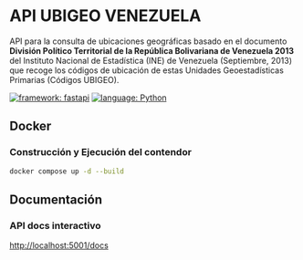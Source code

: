 # API UBIGEO VENEZUELA

API para la consulta de ubicaciones geográficas basado en el documento **División Político Territorial de la República Bolivariana de Venezuela 2013** del Instituto Nacional de Estadística (INE) de Venezuela (Septiembre, 2013) que recoge los códigos de ubicación de estas Unidades Geoestadísticas Primarias (Códigos UBIGEO).


[![framework: fastapi](https://img.shields.io/badge/Fastapi%20-v0.110-blue.svg?logo=fastapi)](https://fastapi.tiangolo.com/) [![language: Python](https://img.shields.io/badge/Python%20-v3.9-blue.svg?logo=python)](https://www.python.org)


## Docker

### Construcción y Ejecución del contendor

```bash
docker compose up -d --build
```

## Documentación

### API docs interactivo

<http://localhost:5001/docs>
